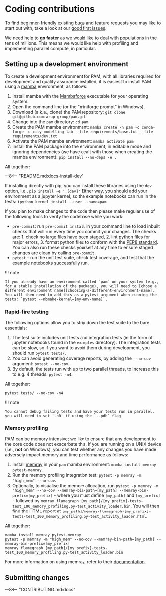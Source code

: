 # Coding contributions

To find beginner-friendly existing bugs and feature requests you may like to start out with, take a look at our [good first issues](https://github.com/arup-group/pam/contribute).

We need help to **go faster** as we would like to deal with populations in the tens of millions.
This means we would like help with profiling and implementing parallel compute, in particular.

## Setting up a development environment

To create a development environment for PAM, with all libraries required for development and quality assurance installed, it is easiest to install PAM using a [mamba](https://mamba.readthedocs.io/en/latest/index.html) environment, as follows:

1. Install mamba with the [Mambaforge](https://github.com/conda-forge/miniforge#mambaforge) executable for your operating system.
2. Open the command line (or the "miniforge prompt" in Windows).
3. Download (a.k.a., clone) the PAM repository: `git clone git@github.com:arup-group/pam.git`
4. Change into the `pam` directory: `cd pam`
5. Create the PAM mamba environment: `mamba create -n pam -c conda-forge -c city-modelling-lab --file requirements/base.txt --file requirements/dev.txt`
6. Activate the PAM mamba environment: `mamba activate pam`
7. Install the PAM package into the environment, in editable mode and ignoring dependencies (we have dealt with those when creating the mamba environment): `pip install --no-deps -e .`

All together:

--8<-- "README.md:docs-install-dev"

If installing directly with pip, you can install these libraries using the `dev` option, i.e., `pip install -e '.[dev]'`
Either way, you should add your environment as a jupyter kernel, so the example notebooks can run in the tests: `ipython kernel install --user --name=pam`

If you plan to make changes to the code then please make regular use of the following tools to verify the codebase while you work:

- `pre-commit`: run `pre-commit install` in your command line to load inbuilt checks that will run every time you commit your changes.
The checks are: 1. check no large files have been staged, 2. lint python files for major errors, 3. format python files to conform with the [PEP8 standard](https://peps.python.org/pep-0008/).
You can also run these checks yourself at any time to ensure staged changes are clean by calling `pre-commit`.
- `pytest` - run the unit test suite, check test coverage, and test that the example notebooks successfully run.

!!! note

    If you already have an environment called `pam` on your system (e.g., for a stable installation of the package), you will need to [chose a different environment name][choosing-a-different-environment-name].
    You will then need to add this as a pytest argument when running the tests: `pytest --nbmake-kernel=[my-env-name]`.

### Rapid-fire testing
The following options allow you to strip down the test suite to the bare essentials:

1. The test suite includes unit tests and integration tests (in the form of jupyter notebooks found in the `examples` directory). 
The integration tests can be slow, so if you want to avoid them during development, you should run `pytest tests/`.
2. You can avoid generating coverage reports, by adding the `--no-cov` argument: `pytest --no-cov`.
3. By default, the tests run with up to two parallel threads, to increase this to e.g. 4 threads: `pytest -n4`.

All together:

``` shell
pytest tests/ --no-cov -n4
```

!!! note

    You cannot debug failing tests and have your tests run in parallel, you will need to set `-n0` if using the `--pdb` flag

### Memory profiling
PAM can be memory intensive; we like to ensure that any development to the core code does not exacerbate this.
If you are running on a UNIX device (i.e., **not** on Windows), you can test whether any changes you have made adversely impact memory and time performance as follows:

1. Install [memray](https://bloomberg.github.io/memray/index.html) in your `pam` mamba environment: `mamba install memray pytest-memray`.
2. Run the memory profiling integration test: `pytest -p memray -m "high_mem" --no-cov`. 
3. Optionally, to visualise the memory allocation, run `pytest -p memray -m "high_mem" --no-cov --memray-bin-path=[my_path] --memray-bin-prefix=[my_prefix]` - where you must define `[my_path]` and `[my_prefix]` - followed by `memray flamegraph [my_path]/[my_prefix]-tests-test_100_memory_profiling.py-test_activity_loader.bin`.
You will then find the HTML report at `[my_path]/memray-flamegraph-[my_prefix]-tests-test_100_memory_profiling.py-test_activity_loader.html`.

All together:

``` shell
mamba install memray pytest-memray
pytest -p memray -m "high_mem" --no-cov --memray-bin-path=[my_path] --memray-bin-prefix=[my_prefix]
memray flamegraph [my_path]/[my_prefix]-tests-test_100_memory_profiling.py-test_activity_loader.bin
```

For more information on using memray, refer to their [documentation](https://bloomberg.github.io/memray/index.html).

## Submitting changes

--8<-- "CONTRIBUTING.md:docs"